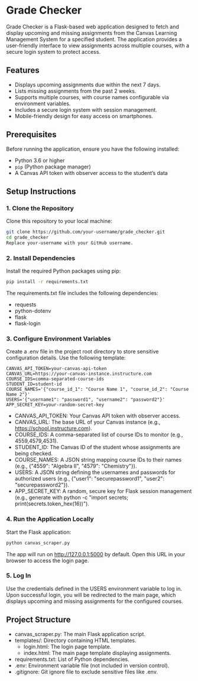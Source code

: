 # Grade Checker

Grade Checker is a Flask-based web application designed to fetch and display upcoming and missing assignments from the Canvas Learning Management System for a specified student. The application provides a user-friendly interface to view assignments across multiple courses, with a secure login system to protect access.

## Features

- Displays upcoming assignments due within the next 7 days.
- Lists missing assignments from the past 2 weeks.
- Supports multiple courses, with course names configurable via environment variables.
- Includes a secure login system with session management.
- Mobile-friendly design for easy access on smartphones.

## Prerequisites

Before running the application, ensure you have the following installed:

- Python 3.6 or higher
- `pip` (Python package manager)
- A Canvas API token with observer access to the student’s data

## Setup Instructions

### 1. Clone the Repository

Clone this repository to your local machine:

```bash
git clone https://github.com/your-username/grade_checker.git
cd grade_checker
Replace your-username with your GitHub username.
```

### 2. Install Dependencies

Install the required Python packages using pip:

```bash
pip install -r requirements.txt
```
The requirements.txt file includes the following dependencies:

- requests
- python-dotenv
- flask
- flask-login

### 3. Configure Environment Variables

Create a .env file in the project root directory to store sensitive configuration details. Use the following template:

```plaintext
CANVAS_API_TOKEN=your-canvas-api-token
CANVAS_URL=https://your-canvas-instance.instructure.com
COURSE_IDS=comma-separated-course-ids
STUDENT_ID=student-id
COURSE_NAMES='{"course_id_1": "Course Name 1", "course_id_2": "Course Name 2"}'
USERS='{"username1": "password1", "username2": "password2"}'
APP_SECRET_KEY=your-random-secret-key
```

- CANVAS_API_TOKEN: Your Canvas API token with observer access.
- CANVAS_URL: The base URL of your Canvas instance (e.g., https://school.instructure.com).
- COURSE_IDS: A comma-separated list of course IDs to monitor (e.g., 4559,4579,4531).
- STUDENT_ID: The Canvas ID of the student whose assignments are being checked.
- COURSE_NAMES: A JSON string mapping course IDs to their names (e.g., {"4559": "Algebra II", "4579": "Chemistry"}).
- USERS: A JSON string defining the usernames and passwords for authorized users (e.g., {"user1": "securepassword1", "user2": "securepassword2"}).
- APP_SECRET_KEY: A random, secure key for Flask session management (e.g., generate with python -c "import secrets; print(secrets.token_hex(16))").

### 4. Run the Application Locally

Start the Flask application:

```bash
python canvas_scraper.py
```

The app will run on http://127.0.0.1:5000 by default. Open this URL in your browser to access the login page.

### 5. Log In

Use the credentials defined in the USERS environment variable to log in. Upon successful login, you will be redirected to the main page, which displays upcoming and missing assignments for the configured courses.

## Project Structure

- canvas_scraper.py: The main Flask application script.
- templates/: Directory containing HTML templates.
    - login.html: The login page template.
    - index.html: The main page template displaying assignments.
- requirements.txt: List of Python dependencies.
- .env: Environment variable file (not included in version control).
- .gitignore: Git ignore file to exclude sensitive files like .env.

